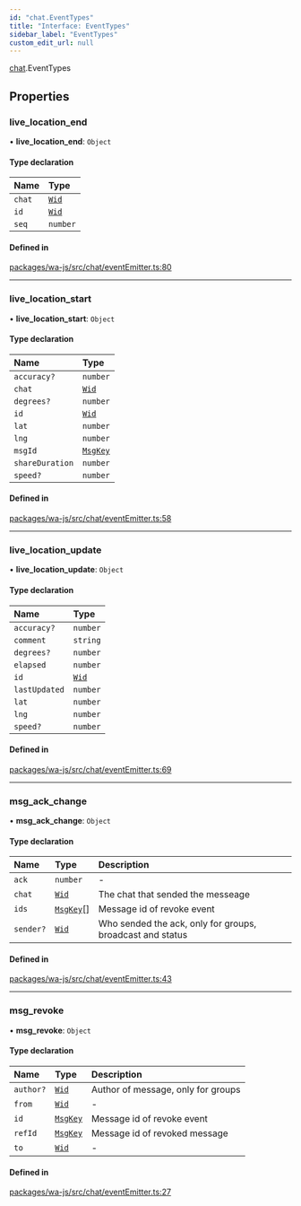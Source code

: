 ```yaml
---
id: "chat.EventTypes"
title: "Interface: EventTypes"
sidebar_label: "EventTypes"
custom_edit_url: null
---
```


[chat](../namespaces/chat.md).EventTypes

## Properties

### live\_location\_end

• **live\_location\_end**: `Object`

#### Type declaration

| Name | Type |
| :------ | :------ |
| `chat` | [`Wid`](../classes/whatsapp.Wid.md) |
| `id` | [`Wid`](../classes/whatsapp.Wid.md) |
| `seq` | `number` |

#### Defined in

[packages/wa-js/src/chat/eventEmitter.ts:80](https://github.com/wppconnect-team/wa-js/blob/main/src/chat/eventEmitter.ts#L80)

___

### live\_location\_start

• **live\_location\_start**: `Object`

#### Type declaration

| Name | Type |
| :------ | :------ |
| `accuracy?` | `number` |
| `chat` | [`Wid`](../classes/whatsapp.Wid.md) |
| `degrees?` | `number` |
| `id` | [`Wid`](../classes/whatsapp.Wid.md) |
| `lat` | `number` |
| `lng` | `number` |
| `msgId` | [`MsgKey`](../classes/whatsapp.MsgKey.md) |
| `shareDuration` | `number` |
| `speed?` | `number` |

#### Defined in

[packages/wa-js/src/chat/eventEmitter.ts:58](https://github.com/wppconnect-team/wa-js/blob/main/src/chat/eventEmitter.ts#L58)

___

### live\_location\_update

• **live\_location\_update**: `Object`

#### Type declaration

| Name | Type |
| :------ | :------ |
| `accuracy?` | `number` |
| `comment` | `string` |
| `degrees?` | `number` |
| `elapsed` | `number` |
| `id` | [`Wid`](../classes/whatsapp.Wid.md) |
| `lastUpdated` | `number` |
| `lat` | `number` |
| `lng` | `number` |
| `speed?` | `number` |

#### Defined in

[packages/wa-js/src/chat/eventEmitter.ts:69](https://github.com/wppconnect-team/wa-js/blob/main/src/chat/eventEmitter.ts#L69)

___

### msg\_ack\_change

• **msg\_ack\_change**: `Object`

#### Type declaration

| Name | Type | Description |
| :------ | :------ | :------ |
| `ack` | `number` | - |
| `chat` | [`Wid`](../classes/whatsapp.Wid.md) | The chat that sended the messeage |
| `ids` | [`MsgKey`](../classes/whatsapp.MsgKey.md)[] | Message id of revoke event |
| `sender?` | [`Wid`](../classes/whatsapp.Wid.md) | Who sended the ack, only for groups, broadcast and status |

#### Defined in

[packages/wa-js/src/chat/eventEmitter.ts:43](https://github.com/wppconnect-team/wa-js/blob/main/src/chat/eventEmitter.ts#L43)

___

### msg\_revoke

• **msg\_revoke**: `Object`

#### Type declaration

| Name | Type | Description |
| :------ | :------ | :------ |
| `author?` | [`Wid`](../classes/whatsapp.Wid.md) | Author of message, only for groups |
| `from` | [`Wid`](../classes/whatsapp.Wid.md) | - |
| `id` | [`MsgKey`](../classes/whatsapp.MsgKey.md) | Message id of revoke event |
| `refId` | [`MsgKey`](../classes/whatsapp.MsgKey.md) | Message id of revoked message |
| `to` | [`Wid`](../classes/whatsapp.Wid.md) | - |

#### Defined in

[packages/wa-js/src/chat/eventEmitter.ts:27](https://github.com/wppconnect-team/wa-js/blob/main/src/chat/eventEmitter.ts#L27)
